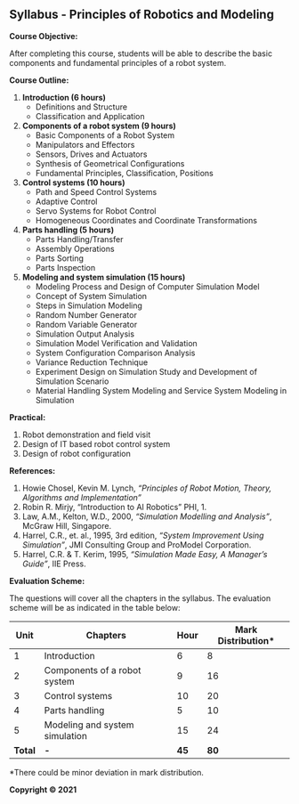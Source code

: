 ## Syllabus - Principles of Robotics and Modeling

**Course Objective:**

After completing this course, students will be able to describe the basic components and fundamental principles of a robot system.

**Course Outline:**

1. **Introduction (6 hours)**
   - Definitions and Structure
   - Classification and Application
2. **Components of a robot system (9 hours)**
   - Basic Components of a Robot System
   - Manipulators and Effectors
   - Sensors, Drives and Actuators
   - Synthesis of Geometrical Configurations
   - Fundamental Principles, Classification, Positions
3. **Control systems (10 hours)**
   - Path and Speed Control Systems
   - Adaptive Control
   - Servo Systems for Robot Control
   - Homogeneous Coordinates and Coordinate Transformations
4. **Parts handling (5 hours)**
   - Parts Handling/Transfer
   - Assembly Operations
   - Parts Sorting
   - Parts Inspection
5. **Modeling and system simulation (15 hours)**
   - Modeling Process and Design of Computer Simulation Model
   - Concept of System Simulation
   - Steps in Simulation Modeling
   - Random Number Generator
   - Random Variable Generator
   - Simulation Output Analysis
   - Simulation Model Verification and Validation
   - System Configuration Comparison Analysis
   - Variance Reduction Technique
   - Experiment Design on Simulation Study and Development of Simulation Scenario
   - Material Handling System Modeling and Service System Modeling in Simulation

**Practical:**

1. Robot demonstration and field visit
2. Design of IT based robot control system
3. Design of robot configuration

**References:**

1. Howie Chosel, Kevin M. Lynch, *“Principles of Robot Motion, Theory, Algorithms and Implementation”*
2. Robin R. Mirjy, “Introduction to AI Robotics” PHI, 1.
3. Law, A.M., Kelton, W.D., 2000, *“Simulation Modelling and Analysis”*, McGraw Hill, Singapore.
4. Harrel, C.R., et. al., 1995, 3rd edition, *“System Improvement Using Simulation”*, JMI Consulting Group and ProModel Corporation.
5. Harrel, C.R. & T. Kerim, 1995, *“Simulation Made Easy, A Manager’s Guide”*, IIE Press.

**Evaluation Scheme:**

The questions will cover all the chapters in the syllabus. The evaluation scheme will be as indicated in the table below:

| Unit | Chapters | Hour | Mark Distribution* |
|---|---|---|---|
| 1 | Introduction | 6 | 8 |
| 2 | Components of a robot system | 9 | 16 |
| 3 | Control systems | 10 | 20 |
| 4 | Parts handling | 5 | 10 |
| 5 | Modeling and system simulation | 15 | 24 |
| **Total** | **-** | **45** | **80** |

*There could be minor deviation in mark distribution.

**Copyright © 2021** 
